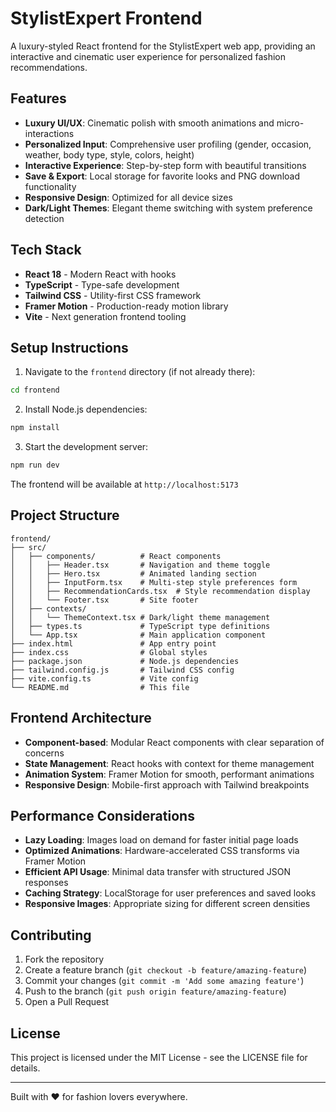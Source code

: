 
# StylistExpert Frontend

A luxury-styled React frontend for the StylistExpert web app, providing an interactive and cinematic user experience for personalized fashion recommendations.

## Features

- **Luxury UI/UX**: Cinematic polish with smooth animations and micro-interactions
- **Personalized Input**: Comprehensive user profiling (gender, occasion, weather, body type, style, colors, height)
- **Interactive Experience**: Step-by-step form with beautiful transitions
- **Save & Export**: Local storage for favorite looks and PNG download functionality
- **Responsive Design**: Optimized for all device sizes
- **Dark/Light Themes**: Elegant theme switching with system preference detection

## Tech Stack

- **React 18** - Modern React with hooks
- **TypeScript** - Type-safe development
- **Tailwind CSS** - Utility-first CSS framework
- **Framer Motion** - Production-ready motion library
- **Vite** - Next generation frontend tooling

## Setup Instructions

1. Navigate to the `frontend` directory (if not already there):
  ```bash
  cd frontend
  ```
2. Install Node.js dependencies:
  ```bash
  npm install
  ```
3. Start the development server:
  ```bash
  npm run dev
  ```

The frontend will be available at `http://localhost:5173`

## Project Structure

```
frontend/
├── src/
│   ├── components/          # React components
│   │   ├── Header.tsx       # Navigation and theme toggle
│   │   ├── Hero.tsx         # Animated landing section
│   │   ├── InputForm.tsx    # Multi-step style preferences form
│   │   ├── RecommendationCards.tsx  # Style recommendation display
│   │   └── Footer.tsx       # Site footer
│   ├── contexts/
│   │   └── ThemeContext.tsx # Dark/light theme management
│   ├── types.ts             # TypeScript type definitions
│   └── App.tsx              # Main application component
├── index.html               # App entry point
├── index.css                # Global styles
├── package.json             # Node.js dependencies
├── tailwind.config.js       # Tailwind CSS config
├── vite.config.ts           # Vite config
└── README.md                # This file
```

## Frontend Architecture

- **Component-based**: Modular React components with clear separation of concerns
- **State Management**: React hooks with context for theme management
- **Animation System**: Framer Motion for smooth, performant animations
- **Responsive Design**: Mobile-first approach with Tailwind breakpoints

## Performance Considerations

- **Lazy Loading**: Images load on demand for faster initial page loads
- **Optimized Animations**: Hardware-accelerated CSS transforms via Framer Motion
- **Efficient API Usage**: Minimal data transfer with structured JSON responses
- **Caching Strategy**: LocalStorage for user preferences and saved looks
- **Responsive Images**: Appropriate sizing for different screen densities

## Contributing

1. Fork the repository
2. Create a feature branch (`git checkout -b feature/amazing-feature`)
3. Commit your changes (`git commit -m 'Add some amazing feature'`)
4. Push to the branch (`git push origin feature/amazing-feature`)
5. Open a Pull Request

## License

This project is licensed under the MIT License - see the LICENSE file for details.

---

Built with ❤️ for fashion lovers everywhere.